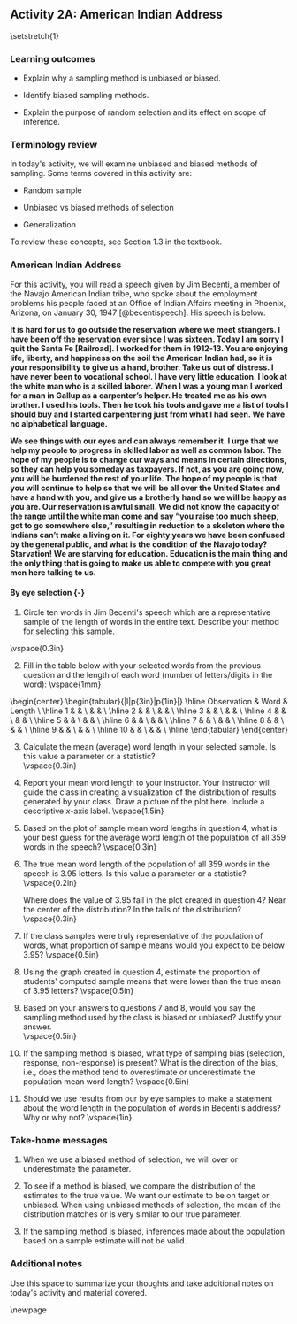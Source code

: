 ## Activity 2A: American Indian Address

\setstretch{1}

### Learning outcomes

* Explain why a sampling method is unbiased or biased.

* Identify biased sampling methods.

* Explain the purpose of random selection and its effect on scope of inference.

### Terminology review

In today's activity, we will examine unbiased and biased methods of sampling. Some terms covered in this activity are:


* Random sample

* Unbiased vs biased methods of selection

* Generalization


To review these concepts, see Section 1.3 in the textbook. 

### American Indian Address

For this activity, you will read a speech given by Jim Becenti, a member of the Navajo American Indian tribe, who spoke about the employment problems his people faced at an Office of Indian Affairs meeting in Phoenix, Arizona, on January 30, 1947 [@becentispeech]. His speech is below:

**It is hard for us to go outside the reservation where we meet strangers. I have been off the reservation ever since I was sixteen. Today I am sorry I quit the Santa Fe [Railroad]. I worked for them in 1912-13. You are enjoying life, liberty, and happiness on the soil the American Indian had, so it is your responsibility to give us a hand, brother. Take us out of distress. I have never been to vocational school. I have very little education. I look at the white man who is a skilled laborer. When I was a young man I worked for a man in Gallup as a carpenter’s helper. He treated me as his own brother. I used his tools. Then he took his tools and gave me a list of tools I should buy and I started carpentering just from what I had seen. We have no alphabetical language.**

**We see things with our eyes and can always remember it. I urge that we help my people to progress in skilled labor as well as common labor. The hope of my people is to change our ways and means in certain directions, so they can help you someday as taxpayers. If not, as you are going now, you will be burdened the rest of your life. The hope of my people is that you will continue to help so that we will be all over the United States and have a hand with you, and give us a brotherly hand so we will be happy as you are. Our reservation is awful small. We did not know the capacity of the range until the white man come and say “you raise too much sheep, got to go somewhere else,” resulting in reduction to a skeleton where the Indians can’t make a living on it. For eighty years we have been confused by the general public, and what is the condition of the Navajo today? Starvation! We are starving for education. Education is the main thing and the only thing that is going to make us able to compete with you great men here talking to us.**

#### By eye selection {-}

1. Circle ten words in Jim Becenti's speech which are a representative sample of the length of words in the entire text.  Describe your method for selecting this sample.

\vspace{0.3in}

2. Fill in the table below with your selected words from the previous question and the length of each word (number of letters/digits in the word):
\vspace{1mm}

\begin{center}
\begin{tabular}{|l|p{3in}|p{1in}|} \hline
Observation & Word & Length  \\ \hline
1 & & \\ 
& & \\ \hline
2 & & \\ 
& & \\ \hline
3 & & \\ 
& & \\ \hline
4 & & \\ 
& & \\ \hline
5 & & \\ 
& & \\ \hline
6 & & \\ 
& & \\ \hline
7 & & \\
& & \\ \hline
8 & & \\ 
& & \\ \hline
9 & & \\ 
& & \\ \hline
10 & & \\ 
& & \\ \hline
\end{tabular}
\end{center}

3.  Calculate the mean (average) word length in your selected sample.  Is this value a parameter or a statistic?   
\vspace{0.3in}

4.  Report your mean word length to your instructor.  Your instructor will guide the class in creating a visualization of the distribution of results generated by your class. Draw a picture of the plot here. Include a descriptive $x$-axis label.
\vspace{1.5in}

5. Based on the plot of sample mean word lengths in question 4, what is your best guess for the average word length of the population of all 359 words in the speech? 
\vspace{0.3in}


6. The true mean word length of the population of all 359 words in the speech is 3.95 letters. Is this value a parameter or a statistic?   
\vspace{0.2in}

    Where does the value of 3.95 fall in the plot created in question 4? Near the center of the distribution? In the tails of the distribution?
\vspace{0.3in}

7. If the class samples were truly representative of the population of words, what proportion of sample means would you expect to be below 3.95?
\vspace{0.5in}

8.  Using the graph created in question 4, estimate the proportion of students' computed sample means that were lower than the true mean of 3.95 letters? 
\vspace{0.5in}

9.  Based on your answers to questions 7 and 8, would you say the sampling method used by the class is biased or unbiased?  Justify your answer.  
\vspace{0.5in}

10.  If the sampling method is biased, what type of sampling bias (selection, response, non-response) is present?  What is the direction of the bias, i.e., does the method tend to overestimate or underestimate the population mean word length?
\vspace{0.5in}

11.  Should we use results from our by eye samples to make a statement about the word length in the population of words in Becenti's address?  Why or why not?
\vspace{1in}

### Take-home messages

<!-- 1.  There are three types of bias to be aware of when designing a sampling method: selection bias, non-response bias, and response bias. -->

1.	When we use a biased method of selection, we will over or underestimate the parameter.

2. To see if a method is biased, we compare the distribution of the estimates to the true value. We want our estimate to be on target or unbiased.  When using unbiased methods of selection, the mean of the distribution matches or is very similar to our true parameter.

3. If the sampling method is biased, inferences made about the population based on a sample estimate will not be valid. 

### Additional notes

Use this space to summarize your thoughts and take additional notes on today's activity and material covered.

\newpage
